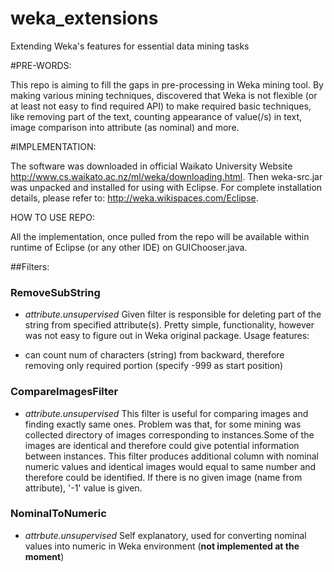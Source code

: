 # weka_extensions
Extending Weka's features for essential data mining tasks

#PRE-WORDS: 

This repo is aiming to fill the gaps in pre-processing in Weka mining tool. By making various mining techniques, discovered that Weka is not flexible (or at least not easy to find required API) to make required basic techniques, like removing part of the text, counting appearance of value(/s) in text, image comparison into attribute (as nominal) and more. 

#IMPLEMENTATION:

The software was downloaded in official Waikato University Website <http://www.cs.waikato.ac.nz/ml/weka/downloading.html>. Then weka-src.jar was unpacked and installed for using with Eclipse. For complete installation details, please refer to: <http://weka.wikispaces.com/Eclipse>. 

HOW TO USE REPO:

All the implementation, once pulled from the repo will be available within runtime of Eclipse (or any other IDE) on GUIChooser.java. 

##Filters:

### RemoveSubString 
  - *attribute.unsupervised*
Given filter is responsible for deleting part of the string from specified attribute(s). Pretty simple, functionality, however was not easy to figure out in Weka original package. 
Usage features: 
  * can count num of characters (string) from backward, therefore removing only required portion (specify -999 as start position)

### CompareImagesFilter
 - *attribute.unsupervised*
This filter is useful for comparing images and finding exactly same ones. Problem was that, for some mining was collected directory of images corresponding to instances.Some of the images are identical and therefore could give potential information between instances. This filter produces additional column with nominal numeric values and identical images would equal to same number and therefore could be identified. If there is no given image (name from attribute), '-1' value is given. 

### NominalToNumeric
 - *attrbute.unsupervised*
 Self explanatory, used for converting nominal values into numeric in Weka environment (**not implemented at the moment**)

